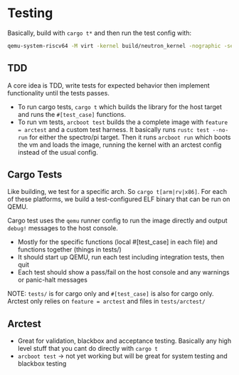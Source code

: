 # Testing

Basically, build with `cargo t*` and then run the test config with:

```bash
qemu-system-riscv64 -M virt -kernel build/neutron_kernel -nographic -serial mon:stdio
```

## TDD

A core idea is TDD, write tests for expected behavior then implement functionality until the tests passes.

- To run cargo tests, `cargo t` which builds the library for the host target and runs the `#[test_case]` functions.
- To run vm tests, `arcboot test` builds the a complete image with `feature = arctest` and a custom test harness. It basically runs `rustc test --no-run` for either the spectro/pi target. Then it runs `arcboot run` which boots the vm and loads the image, running the kernel with an arctest config instead of the usual config.

## Cargo Tests

Like building, we test for a specific arch. So `cargo t[arm|rv|x86]`. For each of these platforms, we build a test-configured ELF binary that can be run on QEMU.

Cargo test uses the `qemu` runner config to run the image directly and output `debug!` messages to the host console.

- Mostly for the specific functions (local #[test_case] in each file) and functions together (things in tests/)
- It should start up QEMU, run each test including integration tests, then quit
- Each test should show a pass/fail on the host console and any warnings or panic-halt messages

NOTE: `tests/` is for cargo only and `#[test_case]` is also for cargo only. Arctest only relies on `feature = arctest` and files in `tests/arctest/`

## Arctest

- Great for validation, blackbox and acceptance testing. Basically any high level stuff that you cant do directly with `cargo t`
- `arcboot test` -> not yet working but will be great for system testing and blackbox testing
